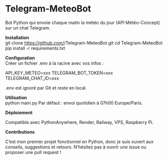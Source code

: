 # Telegram-MeteoBot
Bot Python qui envoie chaque matin la météo du jour (API Météo-Concept) sur un chat Telegram.

**Installation**  
git clone https://github.com/<user>/Telegram-MeteoBot.git
cd Telegram-MeteoBot
pip install -r requirements.txt

**Configuration**  
Créer un fichier .env à la racine avec vos infos :

API_KEY_METEO=xxx
TELEGRAM_BOT_TOKEN=xxx
TELEGRAM_CHAT_ID=xxx

.env est ignoré par Git et reste en local.

**Utilisation**  
python main.py
Par défaut : envoi quotidien à 07h00 Europe/Paris.

**Déploiement**  

Compatible avec PythonAnywhere, Render, Railway, VPS, Raspberry Pi.

**Contributions**  

C’est mon premier projet fonctionnel en Python, donc je suis ouvert aux conseils, suggestions et retours.
N’hésitez pas à ouvrir une issue ou proposer une pull request !
